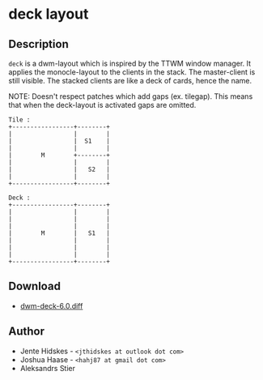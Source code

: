 deck layout
===========

Description
-----------
`deck` is a dwm-layout which is inspired by the TTWM window manager.
It applies the monocle-layout to the clients in the stack.
The master-client is still visible. The stacked clients are like
a deck of cards, hence the name.

NOTE: Doesn't respect patches which add gaps (ex. tilegap).
This means that when the deck-layout is activated gaps are omitted.

	Tile :
	+-----------------+--------+
	|                 |        |
	|                 |  S1    |
	|                 |        |
	|        M        +--------+
	|                 |        |
	|                 |   S2   |
	|                 |        |
	+-----------------+--------+

	Deck :
	+-----------------+--------+
	|                 |        |
	|                 |        |
	|                 |        |
	|        M        |   S1   |
	|                 |        |
	|                 |        |
	|                 |        |
	+-----------------+--------+

Download
--------
* [dwm-deck-6.0.diff](dwm-deck-6.0.diff)

Author
------
* Jente Hidskes - `<jthidskes at outlook dot com>`
* Joshua Haase - `<hahj87 at gmail dot com>`
* Aleksandrs Stier
